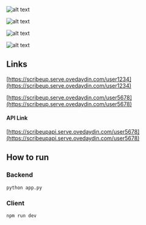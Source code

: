 
![alt text](https://i.ibb.co/JFrSqph/Screen-Shot-2021-11-15-at-23-14-28.png "test")

![alt text](https://media.giphy.com/media/KYPxw47tWiaea6wjev/giphy.gif)

![alt text](https://i.ibb.co/WD9ss5R/Screen-Shot-2021-11-15-at-23-07-56.png "pic1")

![alt text](https://i.ibb.co/J2krJLx/Screen-Shot-2021-11-15-at-23-12-35.png "pic2")

## Links
[https://scribeup.serve.ovedaydin.com/user1234](https://scribeup.serve.ovedaydin.com/user1234)

[https://scribeup.serve.ovedaydin.com/user5678](https://scribeup.serve.ovedaydin.com/user5678)

#### API Link
[https://scribeupapi.serve.ovedaydin.com/user5678](https://scribeupapi.serve.ovedaydin.com/user5678)

## How to run

### Backend
```
python app.py
```
### Client
```
npm run dev
```
